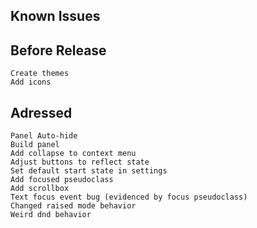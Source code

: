 Known Issues
------------

Before Release
--------------
    Create themes
    Add icons

Adressed
--------
    Panel Auto-hide
    Build panel
    Add collapse to context menu
    Adjust buttons to reflect state
    Set default start state in settings
    Add focused pseudoclass
    Add scrollbox
    Text focus event bug (evidenced by focus pseudoclass)
    Changed raised mode behavior
    Weird dnd behavior

